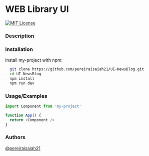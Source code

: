 # **WEB Library UI**

[![MIT License](https://img.shields.io/badge/License-MIT-green.svg)](https://choosealicense.com/licenses/mit/)


### **Description**
### **Installation**

Install my-project with npm:

```bash
  git clone https://github.com/pereiraisaiah21/UI-NewsBlog.git
  cd UI-NewsBlog
  npm install
  npm run dev
```
    
### Usage/Examples

```javascript
import Component from 'my-project'

function App() {
  return <Component />
}   
```

### **Authors**

[@pereiraisaiah21](https://www.github.com/pereiraisaiah21)

